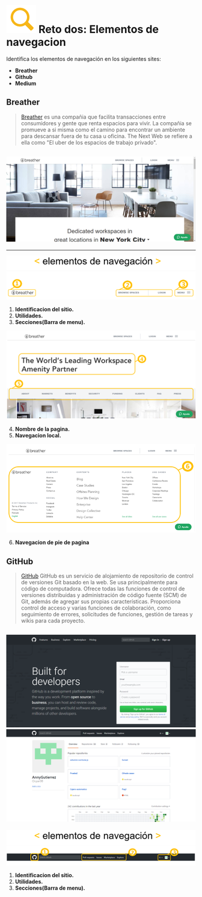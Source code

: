 # ![zoom](https://github.com/Gloper98/reto-2/raw/master/assets/images/zoom.png "Second Challenge") Reto dos: Elementos de navegacion
 Identifica los elementos de navegación en los siguientes sites:

*  **Breather**
*  **Github**
*  **Medium**

## Breather
>[Breather](https://breather.com) es una compañia que facilita transacciones entre consumidores y gente que renta espacios para vivir. La compañia se promueve a si misma como el camino para encontrar un ambiente para descansar fuera de tu casa u oficina. The Next Web se refiere a ella como "El uber de los espacios de trabajo privado".

![breather](assets/images/breather.png)
--------------------------------------------------------------------------------------------------------------------------------------------
--------------------------------------------------------------------------------------------------------------------------------------------

![elementos de navegacion](assets/images/elementos-de-navegacion.png)
![nav](assets/images/breather-nav-2.png)

1. **Identificacion del sitio.**
2. **Utilidades.**
3. **Secciones(Barra de menu).**

![web-page](assets/images/web-page.png)

4. **Nombre de la pagina.**
5. **Navegacion local.**

![footer](assets/images/footer.png)

6. **Navegacion de pie de pagina**

## GitHub
>[GitHub](https://github.com/) GitHub es un servicio de alojamiento de repositorio de control de versiones Git basado en la web. Se usa principalmente para código de computadora. Ofrece todas las funciones de control de versiones distribuidas y administración de código fuente (SCM) de Git, además de agregar sus propias características. Proporciona control de acceso y varias funciones de colaboración, como seguimiento de errores, solicitudes de funciones, gestión de tareas y wikis para cada proyecto.

![GitHub](assets/images/github.png)
![GitHub Acount](assets/images/github-1.png)
------------------------------------------------------------------------------------------------------------------------------------------

![elementos de navegacion](assets/images/elementos-de-navegacion.png)
![nav-github](assets/images/github-nav.png)


1. **Identificacion del sitio.**
2. **Utilidades.**
3. **Secciones(Barra de menu).**






